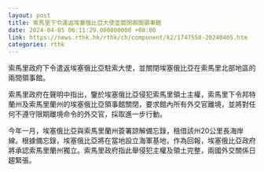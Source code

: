 ```yaml
---
layout: post
title: 索馬里下令遣返埃塞俄比亞大使並關閉兩間領事館
date: 2024-04-05 06:11:29.000000000 +08:00
link: https://news.rthk.hk/rthk/ch/component/k2/1747550-20240405.htm
categories: rthk
---
```


索馬里政府下令遣返埃塞俄比亞駐索大使，並關閉埃塞俄比亞在索馬里北部地區的兩間領事館。

索馬里政府在聲明中指出，鑒於埃塞俄比亞侵犯索馬里領土主權，索馬里下令邦特蘭州及索馬里蘭州的埃塞俄比亞領事館關閉，要求館內所有外交官離境，並將對任何不遵守限期離境命令的外交官，採取進一步行動。

今年一月，埃塞俄比亞與索馬里蘭州簽署諒解備忘錄，租借該州20公里長海岸線。根據備忘錄，埃塞俄比亞將在當地設立海軍基地，作為回報，埃塞俄比亞政府將承認索馬里蘭州獨立。索馬里政府指此舉侵犯主權及領土完整，兩國外交關係日趨緊張。
